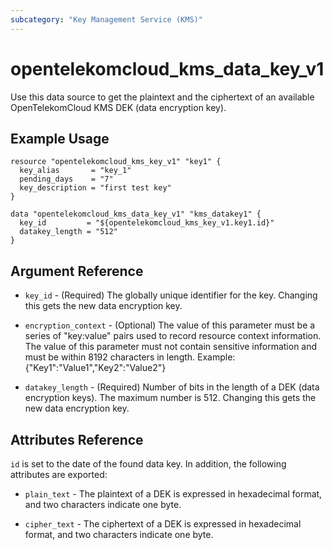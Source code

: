 ```yaml
---
subcategory: "Key Management Service (KMS)"
---
```


# opentelekomcloud_kms_data_key_v1

Use this data source to get the plaintext and the ciphertext of an available OpenTelekomCloud KMS DEK (data encryption key).

## Example Usage

```hcl
resource "opentelekomcloud_kms_key_v1" "key1" {
  key_alias       = "key_1"
  pending_days    = "7"
  key_description = "first test key"
}

data "opentelekomcloud_kms_data_key_v1" "kms_datakey1" {
  key_id         = "${opentelekomcloud_kms_key_v1.key1.id}"
  datakey_length = "512"
}
```

## Argument Reference

* `key_id` - (Required) The globally unique identifier for the key.
  Changing this gets the new data encryption key.

* `encryption_context` - (Optional) The value of this parameter must be a series of
  "key:value" pairs used to record resource context information. The value of this
  parameter must not contain sensitive information and must be within 8192 characters
  in length. Example: {"Key1":"Value1","Key2":"Value2"}

* `datakey_length` - (Required) Number of bits in the length of a DEK (data encryption keys).
  The maximum number is 512. Changing this gets the new data encryption key.


## Attributes Reference

`id` is set to the date of the found data key. In addition, the following attributes are exported:

* `plain_text` - The plaintext of a DEK is expressed in hexadecimal format, and two
  characters indicate one byte.

* `cipher_text` - The ciphertext of a DEK is expressed in hexadecimal format, and two
  characters indicate one byte.
